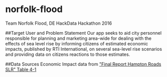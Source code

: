 # norfolk-flood
Team Norfolk Flood, DE HackData Hackathon 2016


##Target User and Problem Statement
Our app seeks to aid city personnel responsible for planning and marketing area-wide for dealing with the effects of sea level rise by informing citizens of estimated economic impacts, published by RTI International, on several sea-level rise scenarios and providing data on citizens reactions to those estimates.

##Data Sources
Economic Impact data from ["Final Report Hampton Roads SLR" Table 4-1]( https://norfolkflood.slack.com/files/timdunbar/F39P95T1T/final_report_hampton_roads_slr_.pdf)